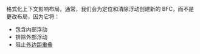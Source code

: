 格式化上下文影响布局，通常，我们会为定位和清除浮动创建新的 BFC，而不是更改布局，因为它将：

- 包含内部浮动
- 排除外部浮动
- 阻止[外边距重叠](https://developer.mozilla.org/zh-CN/docs/Web/CSS/CSS_Box_Model/Mastering_margin_collapsing)